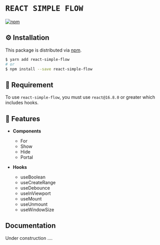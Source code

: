 # `REACT SIMPLE FLOW`

[![npm][npm-image]][npm-url]

[npm-image]: https://img.shields.io/npm/v/react-simple-flow.svg?style=flat-square
[npm-url]: https://www.npmjs.com/package/react-simple-flow

## ⚙️ Installation

This package is distributed via [npm](https://www.npmjs.com/package/react-simple-flow).

```sh
$ yarn add react-simple-flow
# or
$ npm install --save react-simple-flow
```

## 🔧️ Requirement

To use `react-simple-flow`, you must use `react@16.8.0` or greater which includes hooks.

## 🚀 Features

- **Components**

  - For
  - Show
  - Hide
  - Portal

- **Hooks**
  - useBoolean
  - useCreateRange
  - useDebounce
  - useInViewport
  - useMount
  - useUnmount
  - useWindowSize

## Documentation

Under construction ....
